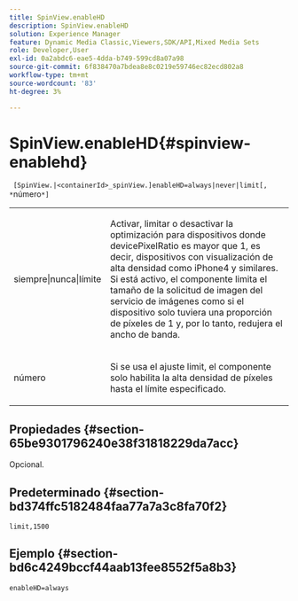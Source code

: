 ```yaml
---
title: SpinView.enableHD
description: SpinView.enableHD
solution: Experience Manager
feature: Dynamic Media Classic,Viewers,SDK/API,Mixed Media Sets
role: Developer,User
exl-id: 0a2abdc6-eae5-4dda-b749-599cd8a07a98
source-git-commit: 6f838470a7bdea8e8c0219e59746ec82ecd802a8
workflow-type: tm+mt
source-wordcount: '83'
ht-degree: 3%

---
```


# SpinView.enableHD{#spinview-enablehd}

` [SpinView.|<containerId>_spinView.]enableHD=always|never|limit[, *`número`*]`

<table id="table_8929B59833DE4E1C89FA4BCF07309809"> 
 <tbody> 
  <tr> 
   <td colname="col1"> <p> <span class="codeph"> siempre|nunca|límite</span> </p> </td> 
   <td colname="col2"> <p> Activar, limitar o desactivar la optimización para dispositivos donde <span class="codeph"> devicePixelRatio</span> es mayor que <span class="codeph"> 1</span>, es decir, dispositivos con visualización de alta densidad como iPhone4 y similares. Si está activo, el componente limita el tamaño de la solicitud de imagen del servicio de imágenes como si el dispositivo solo tuviera una proporción de píxeles de <span class="codeph"> 1</span> y, por lo tanto, redujera el ancho de banda. </p> </td> 
  </tr> 
  <tr> 
   <td colname="col1"> <p> <span class="codeph"><span class="varname"> número</span></span> </p> </td> 
   <td colname="col2"> <p> Si se usa el ajuste <span class="codeph"> limit</span>, el componente solo habilita la alta densidad de píxeles hasta el límite especificado. </p> </td> 
  </tr> 
 </tbody> 
</table>

## Propiedades {#section-65be9301796240e38f31818229da7acc}

Opcional.

## Predeterminado {#section-bd374ffc5182484faa77a7a3c8fa70f2}

`limit,1500`

## Ejemplo {#section-bd6c4249bccf44aab13fee8552f5a8b3}

`enableHD=always`
